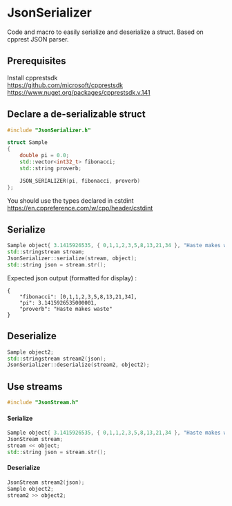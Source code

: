 # JsonSerializer
Code and macro to easily serialize and deserialize a struct. Based on cpprest JSON parser.

## Prerequisites

Install cpprestsdk  
https://github.com/microsoft/cpprestsdk  
https://www.nuget.org/packages/cpprestsdk.v.141

## Declare a de-serializable struct

```cpp
#include "JsonSerializer.h"
```

```cpp
struct Sample
{
	double pi = 0.0;
	std::vector<int32_t> fibonacci;
	std::string proverb;

	JSON_SERIALIZER(pi, fibonacci, proverb)
};
```
You should use the types declared in cstdint  
https://en.cppreference.com/w/cpp/header/cstdint

## Serialize

```cpp
Sample object{ 3.1415926535, { 0,1,1,2,3,5,8,13,21,34 }, "Haste makes waste" };
std::stringstream stream;
JsonSerializer::serialize(stream, object);
std::string json = stream.str();
```
Expected json output (formatted for display) :
```
{
	"fibonacci": [0,1,1,2,3,5,8,13,21,34],
	"pi": 3.1415926535000001,
	"proverb": "Haste makes waste"
}
```

## Deserialize

```cpp
Sample object2;
std::stringstream stream2(json);
JsonSerializer::deserialize(stream2, object2);
```


## Use streams

```cpp
#include "JsonStream.h"
```
#### Serialize
```cpp
Sample object{ 3.1415926535, { 0,1,1,2,3,5,8,13,21,34 }, "Haste makes waste" };
JsonStream stream;
stream << object;
std::string json = stream.str();
```
#### Deserialize
```cpp
JsonStream stream2(json);
Sample object2;
stream2 >> object2;
```
